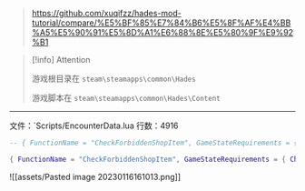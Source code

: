 
> https://github.com/xuqifzz/hades-mod-tutorial/compare/%E5%BF%85%E7%84%B6%E5%8F%AF%E4%BB%A5%E5%90%91%E5%8D%A1%E6%88%8E%E5%80%9F%E9%92%B1

> [!info] Attention
> 
> 游戏根目录在 `steam\steamapps\common\Hades`
> 
> 游戏脚本在 `steam\steamapps\common\Hades\Content`

---

文件：`Scripts/EncounterData.lua
行数：4916

```lua
-- { FunctionName = "CheckForbiddenShopItem", GameStateRequirements = { ChanceToPlay = 0.22, RequiredMinRunsCleared = 1, CurrentRunValueFalse = "ForbiddenShopItemOffered", } },

{ FunctionName = "CheckForbiddenShopItem", GameStateRequirements = { ChanceToPlay = 1, RequiredMinRunsCleared = 1, } },
```


![[assets/Pasted image 20230116161013.png]]
